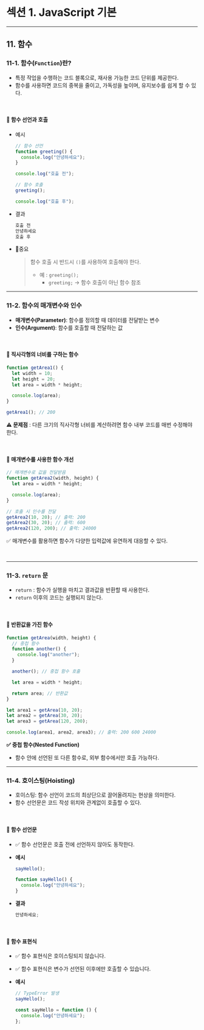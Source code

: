 # 섹션 1. JavaScript 기본

---

## 11. 함수

### 11-1. 함수(`Function`)란?

- 특정 작업을 수행하는 코드 블록으로, 재사용 가능한 코드 단위를 제공한다.
- 함수를 사용하면 코드의 중복을 줄이고, 가독성을 높이며, 유지보수를 쉽게 할 수 있다.

<br>

#### 📌 함수 선언과 호출

- 예시

  ```javascript
  // 함수 선언
  function greeting() {
    console.log("안녕하세요");
  }

  console.log("호출 전");

  // 함수 호출
  greeting();

  console.log("호출 후");
  ```

- 결과
  ```javascript
  호출 전
  안녕하세요
  호출 후
  ```
- 🌟중요
  > 함수 호출 시 반드시 `()`를 사용하여 호출해야 한다.
  >
  > - 예 : `greeting();`
  >   - `greeting;` → 함수 호출이 아닌 함수 참조

---

### 11-2. 함수의 매개변수와 인수

- **매개변수(Parameter)**: 함수를 정의할 때 데이터를 전달받는 변수
- **인수(Argument)**: 함수를 호출할 때 전달하는 값

<br>

#### 📌 직사각형의 너비를 구하는 함수

```javascript
function getArea1() {
  let width = 10;
  let height = 20;
  let area = width * height;

  console.log(area);
}

getArea1(); // 200
```

**⚠️ 문제점** : 다른 크기의 직사각형 너비를 계산하려면 함수 내부 코드를 매번 수정해야 한다.

<br>

#### 📌 매개변수를 사용한 함수 개선

```javascript
// 매개변수로 값을 전달받음
function getArea2(width, height) {
  let area = width * height;

  console.log(area);
}

// 호출 시 인수를 전달
getArea2(10, 20); // 출력: 200
getArea2(30, 20); // 출력: 600
getArea2(120, 200); // 출력: 24000
```

✅ 매개변수를 활용하면 함수가 다양한 입력값에 유연하게 대응할 수 있다.

<br>

---

### 11-3. `return` 문

- `return` : 함수가 실행을 마치고 결과값을 반환할 때 사용한다.
- `return` 이후의 코드는 실행되지 않는다.

<br>

#### 📌 반환값을 가진 함수

```javascript
function getArea(width, height) {
  // 중첩 함수
  function another() {
    console.log("another");
  }

  another(); // 중첩 함수 호출

  let area = width * height;

  return area; // 반환값
}

let area1 = getArea(10, 20);
let area2 = getArea(30, 20);
let area3 = getArea(120, 200);

console.log(area1, area2, area3); // 출력: 200 600 24000
```

**✅ 중첩 함수(Nested Function)**

- 함수 안에 선언된 또 다른 함수로, 외부 함수에서만 호출 가능하다.

---

### 11-4. 호이스팅(Hoisting)

- 호이스팅: 함수 선언이 코드의 최상단으로 끌어올려지는 현상을 의미한다.
- 함수 선언문은 코드 작성 위치와 관계없이 호출할 수 있다.

<br>

#### 📌 함수 선언문

- ✅ 함수 선언문은 호출 전에 선언하지 않아도 동작한다.

- **예시**

  ```javascript
  sayHello();

  function sayHello() {
    console.log("안녕하세요");
  }
  ```

- **결과**
  ```javascript
  안녕하세요;
  ```

<br>

#### 📌 함수 표현식

- ✅ 함수 표현식은 호이스팅되지 않습니다.
- ✅ 함수 표현식은 변수가 선언된 이후에만 호출할 수 있습니다.
- **예시**

  ```javascript
  // TypeError 발생
  sayHello();

  const sayHello = function () {
    console.log("안녕하세요");
  };
  ```
